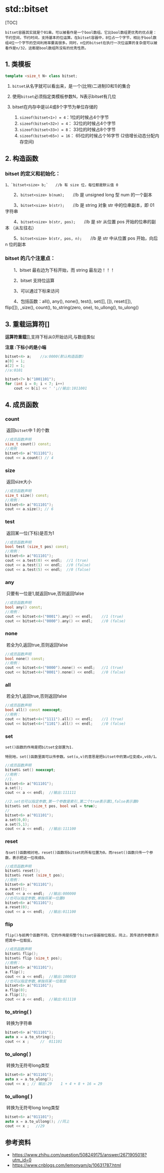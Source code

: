 # std::bitset

[TOC]

	bitset容器其实就是个01串。可以被看作是一个bool数组。它比bool数组更优秀的优点是：节约空间，节约时间，支持基本的位运算。在bitset容器中，8位占一个字节，相比于bool数组4位一个字节的空间利用率要高很多。同时，n位的bitset在执行一次位运算的复杂度可以被看作是n/32，这都是bool数组所没有的优秀性质。
## 1. 类模板

```C++
template <size_t N> class bitset;
```

1. `bitset`从名字就可以看出来，是一个(比特)二进制(0和1)的集合

2. 使用`bitset`必须指定类模板参数N，N表示bitset有几位

3. bitset在内存中是以4或8个字节为单位存储的
   1. `sizeof(bitset<1>) = 4`：1位的时候占4个字节
   2. `sizeof(bitset<32>) = 4`： 32位的时候占4个字节
   3. `sizeof(bitset<33>) = 8`： 33位的时候占8个字节
   4. `sizeof(bitset<65>) = 16`： 65位的时候占个16字节 (2倍增长动态分配内存空间)

## 2. 构造函数
### **bitset 的定义和初始化：**
	1、`bitset<size> b;`　　//b 有 size 位，每位都是默认值 0

　　2、`bitset<size> b(num);`　　//b 是 unsigned long 型 num 的一个副本

　　3、`bitset<size> b(str);`　　//b 是 string 对象 str 中的位串副本，即 01 字符串

　　4、`bitset<size> b(str, pos);`　　//b 是 str 从位置 pos 开始的位串的副本 （从左往右）

　　5、`bitset<size> b(str, pos, n);`　　//b 是 str 中从位置 pos 开始，向后 n 位的副本


### bitset 的几个注意点：

　　1、bitset 最右边为下标开始，而 string 最左边！！！

　　2、bitset 支持位运算

　　3、可以通过下标来访问

　　4、包括函数：all(), any(), none(), test(), set([], []), reset([]), flip([]), _size(), count(), to_string(zero, one), to_ullong(), to_ulong()
　　
## 3. 重载运算符[]

**运算符重载**[],支持下标从0开始访问,与数组类似

**注意 :下标小的是小端**

```C++
bitset<4> a;	//a:0000(默认构造函数)
a[0] = 1;
a[2] = 1;
//a:0101

bitset<7> b("1001101");
for (int i = 0; i < 7; i++)
    cout << b[i] << ' ';//输出:1011001
```

## 4. 成员函数

### **count** 

​	返回`bitset`中 1 的个数

```C++
//成员函数声明
size_t count() const;
//用例
bitset<6> a("011101");
cout << a.count() // 4
```

### **size** 

​	返回size大小

```C++
//成员函数声明
size_t size() const;
//用例：
bitset<6> a("011101");
cout << a.size(); // 6
```

### **test** 

​	返回某一位(下标)是否为1

```C++
//成员函数声明
bool test (size_t pos) const;
//用例：
bitset<6> a("011101");
cout << a.test(0) << endl;	//1	(true)
cout << a.test(1) << endl;	//0	(false)
cout << a.test(5) << endl;	//0 (false)
```

### **any** 

​	只要有一位是1,就返回true,否则返回false

```C++
//成员函数声明
bool any() const;
//用例：
cout << bitset<4>("0001").any() << endl;	//1	(true)
cout << bitset<4>("0000").any() << endl;	//0	(false)
```

### **none** 

​	若全为0,返回true,否则返回false

```C++
//成员函数声明
bool none() const;
//用例：
cout << bitset<4>("0000").none() << endl;	//1	(true)
cout << bitset<4>("0001").none() << endl;	//0	(false)
```

### **all** 

​	若全为1,返回true,否则返回false

```C++
//成员函数声明
bool all() const noexcept;
//用例：
cout << bitset<4>("1111").all() << endl;	//1	(true)
cout << bitset<4>("1101").all() << endl;	//0	(false)
```

### **set** 

	​set()函数的作用是把bitset全部置为1.

	特别地，set()函数里面可以传参数。set(u,v)的意思是把bitset中的第u位变成v,v∈0/1。

```C++
//成员函数声明
bitset& set() noexcept;
//用例：
//1.
bitset<6> a("011101");
a.set();
cout << a << endl;	//输出:111111

//2.set也可以指定参数,第一个参数是索引,第二个true表示置1,false表示置0
bitset& set (size_t pos, bool val = true);
//
bitset<6> a("011101");
a.set(0,0);
a.set(5,1);
cout << a << endl;	//输出:111100
```

### **reset** 

	​与set()函数相对地，reset()函数将bitset的所有位置为0。而reset()函数只传一个参数，表示把这一位改成0。

```C++
//成员函数声明
bitset& reset();
bitset& reset (size_t pos);
//用例：
bitset<6> a("011101");
a.reset();
cout << a << endl;	//输出:000000
//也可以指定参数,单独将某一位置0
bitset<6> a("011101");
a.reset(0);
cout << a << endl;	//输出:011100
```

### **flip** 

	​flip()与前两个函数不同，它的作用是将整个bitset容器按位取反。同上，其传进的参数表示把其中一位取反。

```C++
//成员函数声明
bitset& flip();	
bitset& flip (size_t pos);
//用例：
bitset<6> a("011101");
a.flip();
cout << a << endl;	//输出:100010
//也可以指定参数,单独将某一位取反
bitset<6> a("011101");
a.flip(0);
a.flip(1);
cout << a << endl;	//输出:011110
```

### **to_string( )** 

​	转换为字符串

```C++
bitset<6> a("011101");
auto x = a.to_string();
cout << x ;		//	011101
```

### **to_ulong( )** 

​	转换为无符号long类型

```C++
bitset<6> a("011101");
auto x = a.to_ulong();
cout << x ; // 输出:29 	1 + 4 + 8 + 16 = 29
```

### **to_ullong( )** 

​	转换为无符号long long类型

```C++
bitset<6> a("011101");
auto x = a.to_ullong();	//同上
cout << x ;   //29
```

## 参考资料
* https://www.zhihu.com/question/508249175/answer/2671905018?utm_id=0
* https://www.cnblogs.com/lemonyam/p/10631787.html
